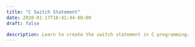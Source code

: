 ```yaml
---
title: "C Switch Statement"
date: 2020-01-17T16:41:44-08:00
draft: false

description: Learn to create the switch statement in C programming.
---
```


